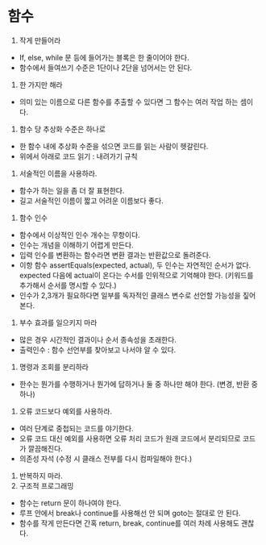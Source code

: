 # 함수

1. 작게 만들어라
 * If, else, while 문 등에 들어가는 블록은 한 줄이어야 한다.
 * 함수에서 들여쓰기 수준은 1단이나 2단을 넘어서는 안 된다.
1. 한 가지만 해라
 * 의미 있는 이름으로 다른 함수를 추출할 수 있다면 그 함수는 여러 작업 하는 셈이다.
1. 함수 당 추상화 수준은 하나로
 * 한 함수 내에 추상화 수준을 섞으면 코드를 읽는 사람이 헷갈린다.
 * 위에서 아래로 코드 읽기 : 내려가기 규칙
1. 서술적인 이름을 사용하라.
 * 함수가 하는 일을 좀 더 잘 표현한다.
 * 길고 서술적인 이름이 짧고 어려운 이름보다 좋다.
1.  함수 인수
 * 함수에서 이상적인 인수 개수는 무항이다.
 * 인수는 개념을 이해하기 어렵게 만든다.
 * 입력 인수를 변환하는 함수라면 변환 결과는 반환값으로 돌려준다.
 * 이항 함수 assertEquals(expected, actual), 두 인수는 자연적인 순서가 없다. expected 다음에 actual이 온다는 수서를 인위적으로 기억해야 한다. (키워드를 추가해서 순서를 명시할 수 있다.)
 * 인수가 2,3개가 필요하다면 일부를 독자적인 클래스 변수로 선언할 가능성을 짚어 본다.
1. 부수 효과를 일으키지 마라
 * 많은 경우 시간적인 결과이나 순서 종속성을 초래한다.
 * 출력인수 : 함수 선언부를 찾아보고 나서야 알 수 있다.
1. 명령과 조회를 분리하라
 * 한수는 뭔가를 수행하거나 뭔가에 답하거나 둘 중 하나만 해야 한다. (변경, 반환 중 하나)
1. 오류 코드보다 예외를 사용하라.
 * 여러 단계로 중첩되는 코드를 야기한다.
 * 오류 코드 대신 예외를 사용하면 오류 처리 코드가 원래 코드에서 분리되므로 코드가 깔끔해진다.
 * 의존성 자석 (수정 시 클래스 전부를 다시 컴파일해야 한다.)
1. 반복하지 마라.
1. 구조적 프로그래밍
 * 함수는 return 문이 하나여야 한다.
 * 루프 안에서 break나 continue를 사용해선 안 되며 goto는 절대로 안 된다.
 * 함수를 작게 만든다면 간혹 return, break, continue를 여러 차례 사용해도 괜찮다.
